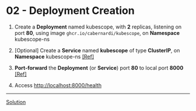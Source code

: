 # 02 - Deployment Creation

1. Create a **Deployment** named kubescope, with **2** replicas, listening on port **80**, using image `ghcr.io/cabernardi/kubescope`, on **Namespace** kubescope-ns

1. [Optional] Create a **Service** named **kubescope** of type **ClusterIP**, on **Namespace** kubescope-ns [[Ref]](https://kubernetes.io/docs/concepts/services-networking/service/)

1. **Port-forward** the **Deployment** (or **Service**) port **80** to local port **8000** [[Ref]](https://kubernetes.io/docs/tasks/access-application-cluster/port-forward-access-application-cluster/#forward-a-local-port-to-a-port-on-the-pod)

1. Access [http://localhost:8000/health](http://localhost:8000/health)

---
[Solution](./solution.md)
